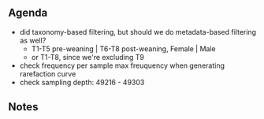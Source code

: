## Agenda
* did taxonomy-based filtering, but should we do metadata-based filtering as well?
  * T1-T5 pre-weaning | T6-T8 post-weaning, Female | Male
  * or T1-T8, since we're excluding T9
* check frequency per sample max freuquency when generating rarefaction curve
* check sampling depth: 49216 - 49303
  
## Notes

